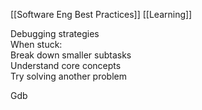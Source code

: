 [[Software Eng Best Practices]] [[Learning]]

Debugging strategies  
When stuck:  
Break down smaller subtasks  
Understand core concepts  
Try solving another problem

Gdb